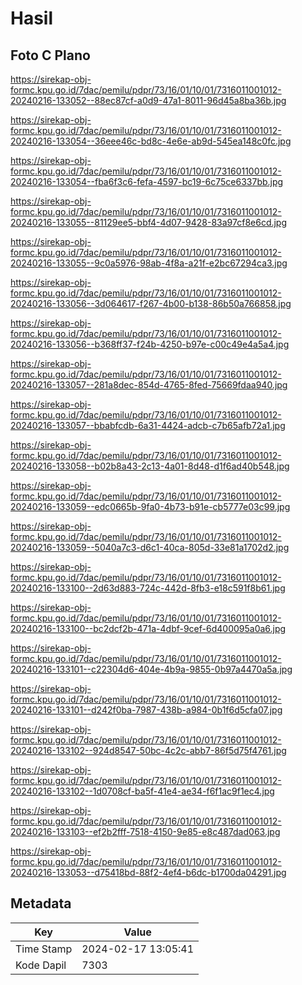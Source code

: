 # Hasil

## Foto C Plano

https://sirekap-obj-formc.kpu.go.id/7dac/pemilu/pdpr/73/16/01/10/01/7316011001012-20240216-133052--88ec87cf-a0d9-47a1-8011-96d45a8ba36b.jpg

https://sirekap-obj-formc.kpu.go.id/7dac/pemilu/pdpr/73/16/01/10/01/7316011001012-20240216-133054--36eee46c-bd8c-4e6e-ab9d-545ea148c0fc.jpg

https://sirekap-obj-formc.kpu.go.id/7dac/pemilu/pdpr/73/16/01/10/01/7316011001012-20240216-133054--fba6f3c6-fefa-4597-bc19-6c75ce6337bb.jpg

https://sirekap-obj-formc.kpu.go.id/7dac/pemilu/pdpr/73/16/01/10/01/7316011001012-20240216-133055--81129ee5-bbf4-4d07-9428-83a97cf8e6cd.jpg

https://sirekap-obj-formc.kpu.go.id/7dac/pemilu/pdpr/73/16/01/10/01/7316011001012-20240216-133055--9c0a5976-98ab-4f8a-a21f-e2bc67294ca3.jpg

https://sirekap-obj-formc.kpu.go.id/7dac/pemilu/pdpr/73/16/01/10/01/7316011001012-20240216-133056--3d064617-f267-4b00-b138-86b50a766858.jpg

https://sirekap-obj-formc.kpu.go.id/7dac/pemilu/pdpr/73/16/01/10/01/7316011001012-20240216-133056--b368ff37-f24b-4250-b97e-c00c49e4a5a4.jpg

https://sirekap-obj-formc.kpu.go.id/7dac/pemilu/pdpr/73/16/01/10/01/7316011001012-20240216-133057--281a8dec-854d-4765-8fed-75669fdaa940.jpg

https://sirekap-obj-formc.kpu.go.id/7dac/pemilu/pdpr/73/16/01/10/01/7316011001012-20240216-133057--bbabfcdb-6a31-4424-adcb-c7b65afb72a1.jpg

https://sirekap-obj-formc.kpu.go.id/7dac/pemilu/pdpr/73/16/01/10/01/7316011001012-20240216-133058--b02b8a43-2c13-4a01-8d48-d1f6ad40b548.jpg

https://sirekap-obj-formc.kpu.go.id/7dac/pemilu/pdpr/73/16/01/10/01/7316011001012-20240216-133059--edc0665b-9fa0-4b73-b91e-cb5777e03c99.jpg

https://sirekap-obj-formc.kpu.go.id/7dac/pemilu/pdpr/73/16/01/10/01/7316011001012-20240216-133059--5040a7c3-d6c1-40ca-805d-33e81a1702d2.jpg

https://sirekap-obj-formc.kpu.go.id/7dac/pemilu/pdpr/73/16/01/10/01/7316011001012-20240216-133100--2d63d883-724c-442d-8fb3-e18c591f8b61.jpg

https://sirekap-obj-formc.kpu.go.id/7dac/pemilu/pdpr/73/16/01/10/01/7316011001012-20240216-133100--bc2dcf2b-471a-4dbf-9cef-6d400095a0a6.jpg

https://sirekap-obj-formc.kpu.go.id/7dac/pemilu/pdpr/73/16/01/10/01/7316011001012-20240216-133101--c22304d6-404e-4b9a-9855-0b97a4470a5a.jpg

https://sirekap-obj-formc.kpu.go.id/7dac/pemilu/pdpr/73/16/01/10/01/7316011001012-20240216-133101--d242f0ba-7987-438b-a984-0b1f6d5cfa07.jpg

https://sirekap-obj-formc.kpu.go.id/7dac/pemilu/pdpr/73/16/01/10/01/7316011001012-20240216-133102--924d8547-50bc-4c2c-abb7-86f5d75f4761.jpg

https://sirekap-obj-formc.kpu.go.id/7dac/pemilu/pdpr/73/16/01/10/01/7316011001012-20240216-133102--1d0708cf-ba5f-41e4-ae34-f6f1ac9f1ec4.jpg

https://sirekap-obj-formc.kpu.go.id/7dac/pemilu/pdpr/73/16/01/10/01/7316011001012-20240216-133103--ef2b2fff-7518-4150-9e85-e8c487dad063.jpg

https://sirekap-obj-formc.kpu.go.id/7dac/pemilu/pdpr/73/16/01/10/01/7316011001012-20240216-133053--d75418bd-88f2-4ef4-b6dc-b1700da04291.jpg


## Metadata

| Key        | Value               |
| ---------- | ------------------- |
| Time Stamp | 2024-02-17 13:05:41 |
| Kode Dapil | 7303                |



